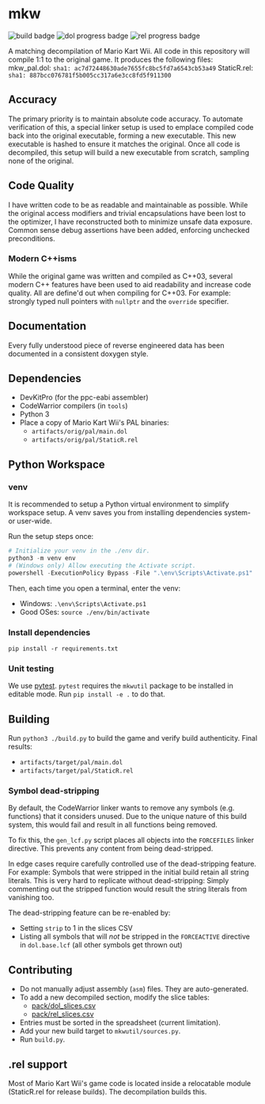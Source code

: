 # mkw

![build badge](https://github.com/riidefi/mkw/actions/workflows/build.yml/badge.svg?branch=master)
![dol progress badge](https://us-central1-mkw-re.cloudfunctions.net/GenBadgeHTTP?repo=riidefi/mkw&branch=master&run=build&badge=dol_progress&subject=DOL)
![rel progress badge](https://us-central1-mkw-re.cloudfunctions.net/GenBadgeHTTP?repo=riidefi/mkw&branch=master&run=build&badge=rel_progress&subject=REL)

A matching decompilation of Mario Kart Wii. All code in this repository will compile 1:1 to the original game.
It produces the following files:
mkw_pal.dol: `sha1: ac7d72448630ade7655fc8bc5fd7a6543cb53a49`
StaticR.rel: `sha1: 887bcc076781f5b005cc317a6e3cc8fd5f911300`

## Accuracy
The primary priority is to maintain absolute code accuracy. To automate verification of this, a special linker setup is used to emplace compiled code back into the original executable, forming a new executable. This new executable is hashed to ensure it matches the original. Once all code is decompiled, this setup will build a new executable from scratch, sampling none of the original.

## Code Quality
I have written code to be as readable and maintainable as possible. While the original access modifiers and trivial encapsulations have been lost to the optimizer, I have reconstructed both to minimize unsafe data exposure. Common sense debug assertions have been added, enforcing unchecked preconditions.

### Modern C++isms
While the original game was written and compiled as C++03, several modern C++ features have been used to aid readability and increase code quality. All are define'd out when compiling for C++03. For example: strongly typed null pointers with `nullptr` and the `override` specifier.

## Documentation
Every fully understood piece of reverse engineered data has been documented in a consistent doxygen style.

## Dependencies
- DevKitPro (for the ppc-eabi assembler)
- CodeWarrior compilers (in `tools`)
- Python 3
- Place a copy of Mario Kart Wii's PAL binaries: 
  - `artifacts/orig/pal/main.dol`
  - `artifacts/orig/pal/StaticR.rel`

## Python Workspace

### venv

It is recommended to setup a Python virtual environment to simplify workspace setup.
A venv saves you from installing dependencies system- or user-wide.

Run the setup steps once:

```ps1
# Initialize your venv in the ./env dir.
python3 -m venv env
# (Windows only) Allow executing the Activate script.
powershell -ExecutionPolicy Bypass -File ".\env\Scripts\Activate.ps1"
```

Then, each time you open a terminal, enter the venv:
* Windows: `.\env\Scripts\Activate.ps1`
* Good OSes: `source ./env/bin/activate`

### Install dependencies

```shell
pip install -r requirements.txt
```

### Unit testing

We use [pytest](https://pytest.org).
`pytest` requires the `mkwutil` package to be installed in editable mode.
Run `pip install -e .` to do that.

## Building

Run `python3 ./build.py` to build the game and verify build authenticity. Final results:
  - `artifacts/target/pal/main.dol`
  - `artifacts/target/pal/StaticR.rel`

### Symbol dead-stripping

By default, the CodeWarrior linker wants to remove any symbols (e.g. functions) that it considers unused.
Due to the unique nature of this build system, this would fail and result in all functions being removed.

To fix this, the `gen_lcf.py` script places all objects into the `FORCEFILES` linker directive.
This prevents any content from being dead-stripped.

In edge cases require carefully controlled use of the dead-stripping feature.
For example: Symbols that were stripped in the initial build retain all string literals.
This is very hard to replicate without dead-stripping:
Simply commenting out the stripped function would result the string literals from vanishing too.

The dead-stripping feature can be re-enabled by:
- Setting `strip` to 1 in the slices CSV
- Listing all symbols that will _not_ be stripped in the `FORCEACTIVE` directive in `dol.base.lcf` (all other symbols get thrown out)

## Contributing
- Do not manually adjust assembly (`asm`) files. They are auto-generated.
- To add a new decompiled section, modify the slice tables:
  - [pack/dol_slices.csv](./pack/dol_slices.csv)
  - [pack/rel_slices.csv](./pack/rel_slices.csv)
- Entries must be sorted in the spreadsheet (current limitation).
- Add your new build target to `mkwutil/sources.py`.
- Run `build.py`.

## .rel support
Most of Mario Kart Wii's game code is located inside a relocatable module (StaticR.rel for release builds). The decompilation builds this. 
